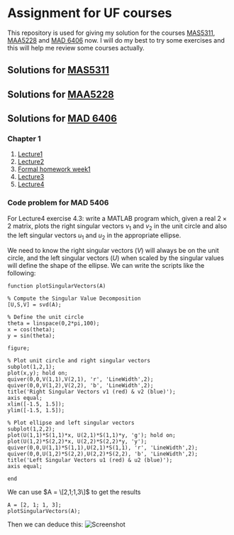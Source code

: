 # Assignment for UF courses
This repository is used for giving my solution for the courses [MAS5311](https://people.clas.ufl.edu/turull/f23-mas5311-syllabus/), [MAA5228](https://people.clas.ufl.edu/paulr/maa-5228-4226/) and [MAD 6406](https://people.clas.ufl.edu/chunmei-wang/courses/) now. I will do my best to try some exercises and  this will help me review some courses actually.

## Solutions for [MAS5311](https://people.clas.ufl.edu/turull/f23-mas5311-syllabus/)

## Solutions for [MAA5228](https://people.clas.ufl.edu/paulr/maa-5228-4226/)

## Solutions for [MAD 6406](https://people.clas.ufl.edu/chunmei-wang/courses/)
### Chapter 1
1. [Lecture1](MAD6406/Chapter1Lecture1.pdf) 
2. [Lecture2](MAD6406/Chapter1Lecture2.pdf)
3. [Formal homework week1](MAD6406/hw_week1.pdf)
4. [Lecture3](MAD6406/Lecture3.pdf)
5. [Lecture4](MAD6406/Chapter1Lecture4.pdf)
### Code problem for MAD 5406
For Lecture4 exercise 4.3: write a MATLAB program which, given a real $2 \times 2$ matrix, plots the right singular vectors $v_{1}$ and $v_{2}$ in the unit circle and also the left singular vectors $u_{1}$ and $u_{2}$ in the appropriate ellipse.

We need to know the right singular vectors ($V$) will always be on the unit circle, and the left singular vectors ($U$) when scaled by the singular values will define the shape of the ellipse.
We can write the scripts like the following:
```
function plotSingularVectors(A)

% Compute the Singular Value Decomposition
[U,S,V] = svd(A);

% Define the unit circle
theta = linspace(0,2*pi,100);
x = cos(theta);
y = sin(theta);

figure;

% Plot unit circle and right singular vectors
subplot(1,2,1);
plot(x,y); hold on;
quiver(0,0,V(1,1),V(2,1), 'r', 'LineWidth',2);
quiver(0,0,V(1,2),V(2,2), 'b', 'LineWidth',2);
title('Right Singular Vectors v1 (red) & v2 (blue)');
axis equal;
xlim([-1.5, 1.5]);
ylim([-1.5, 1.5]);

% Plot ellipse and left singular vectors
subplot(1,2,2);
plot(U(1,1)*S(1,1)*x, U(2,1)*S(1,1)*y, 'g'); hold on;
plot(U(1,2)*S(2,2)*x, U(2,2)*S(2,2)*y, 'y');
quiver(0,0,U(1,1)*S(1,1),U(2,1)*S(1,1), 'r', 'LineWidth',2);
quiver(0,0,U(1,2)*S(2,2),U(2,2)*S(2,2), 'b', 'LineWidth',2);
title('Left Singular Vectors u1 (red) & u2 (blue)');
axis equal;

end
```
We can use $A = \[2,1;1,3\]$ to get the results
```
A = [2, 1; 1, 3];
plotSingularVectors(A);
```
Then we can deduce this:
![Screenshot](https://github.com/xxjan719/Assignment-for-UF-courses/MAD6406/imagelecture4_3.jpg)
